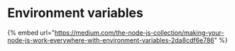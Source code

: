 # Environment variables

{% embed url="https://medium.com/the-node-js-collection/making-your-node-js-work-everywhere-with-environment-variables-2da8cdf6e786" %}



